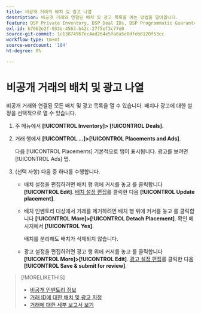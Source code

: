 ```yaml
---
title: 비공개 거래의 배치 및 광고 나열
description: 비공개 거래와 연결된 배치 및 광고 목록을 여는 방법을 알아봅니다.
feature: DSP Private Inventory, DSP Deal IDs, DSP Programmatic Guaranteed Deals
exl-id: b7962e2f-933e-4563-b42c-27f5ef3c77e0
source-git-commit: 1c13874967ec4ad264e5fa6a5e0dfeb6120f53cc
workflow-type: tm+mt
source-wordcount: '184'
ht-degree: 0%

---
```


# 비공개 거래의 배치 및 광고 나열

비공개 거래와 연결된 모든 배치 및 광고 목록을 열 수 있습니다. 배치나 광고에 대한 설정을 선택적으로 열 수 있습니다.

1. 주 메뉴에서 **[!UICONTROL Inventory]> [!UICONTROL Deals].**

1. 거래 행에서  **[!UICONTROL ...]>[!UICONTROL Placements and Ads]**.

   다음 [!UICONTROL Placements] 기본적으로 탭이 표시됩니다. 광고를 보려면 [!UICONTROL Ads] 탭.

1. (선택 사항) 다음 중 하나를 수행합니다.

   * 배치 설정을 편집하려면 배치 행 위에 커서를 놓고 를 클릭합니다 **[!UICONTROL Edit]**. [배치 설정 편집](/help/dsp/campaign-management/placements/placement-settings.md)를 클릭한 다음 **[!UICONTROL Update placement]**.

   * 배치 인벤토리 대상에서 거래를 제거하려면 배치 행 위에 커서를 놓고 를 클릭합니다 **[!UICONTROL More]>[!UICONTROL Detach Placement]**. 확인 메시지에서 **[!UICONTROL Yes]**.

      배치를 분리해도 배치가 삭제되지 않습니다.

   * 광고 설정을 편집하려면 광고 행 위에 커서를 놓고 를 클릭합니다 **[!UICONTROL More]>[!UICONTROL Edit]**. [광고 설정 편집](/help/dsp/campaign-management/ads/ad-edit.md)를 클릭한 다음 **[!UICONTROL Save & submit for review]**.

>[!MORELIKETHIS]
>
>* [비공개 인벤토리 정보](private-inventory-about.md)
>* [거래 ID에 대한 배치 및 광고 지정](deal-id-attach-placements.md)
>* [거래에 대한 세부 보고서 보기](deal-view-report.md)

